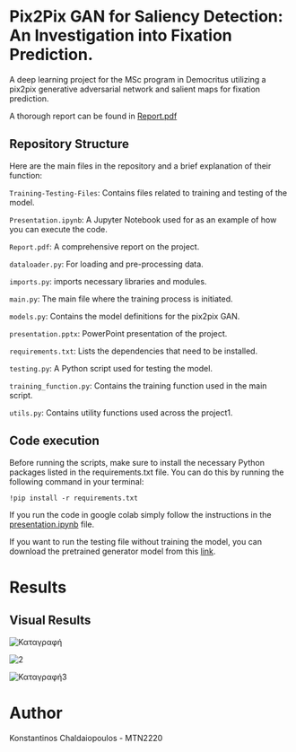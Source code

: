 # Pix2Pix GAN for Saliency Detection: An Investigation into Fixation Prediction.   
A deep learning project for the MSc program in Democritus utilizing a pix2pix generative adversarial network and salient maps for fixation prediction.

A thorough report can be found in [Report.pdf](https://github.com/KonstantinosChaldaiopoulos/DeepLearningPix2Pix/blob/main/Report.pdf)
## Repository Structure
Here are the main files in the repository and a brief explanation of their function:

`Training-Testing-Files`: Contains files related to training and testing of the model.

`Presentation.ipynb`: A Jupyter Notebook used for as an example of how you can execute the code.

`Report.pdf`: A comprehensive report on the project.

`dataloader.py`: For loading and pre-processing data.

`imports.py`: imports necessary libraries and modules.

`main.py`: The main file where the training process is initiated.

`models.py`: Contains the model definitions for the pix2pix GAN.

`presentation.pptx`: PowerPoint presentation of the project.

`requirements.txt`: Lists the  dependencies that need to be installed.

`testing.py`: A Python script used for testing the model.

`training_function.py`: Contains the training function used in the main script.

`utils.py`: Contains utility functions used across the project​1​.

## Code execution
Before running the scripts, make sure to install the necessary Python packages listed in the requirements.txt file. You can do this by running the following command in your terminal:

``!pip install -r requirements.txt``

If you run the code in google colab simply follow the instructions in the [presentation.ipynb](https://github.com/KonstantinosChaldaiopoulos/DeepLearningPix2Pix/blob/main/Presentation.ipynb) file.

If you want to run the testing file without training the model, you can download the pretrained generator model from this [link](https://www.dropbox.com/s/vfbrrswwalfay6h/generator_99.rar?dl=0).
# Results

## Visual Results

![Καταγραφή](https://github.com/KonstantinosChaldaiopoulos/DeepLearningPix2Pix/assets/102811531/c927f236-4844-4110-aa8b-ea86c1a8f511)

![2](https://github.com/KonstantinosChaldaiopoulos/DeepLearningPix2Pix/assets/102811531/3d032b70-84fc-4e18-9c73-2175519a9d15)

![Καταγραφή3](https://github.com/KonstantinosChaldaiopoulos/DeepLearningPix2Pix/assets/102811531/7617c7d7-7e47-4484-938d-de200c5a085d)




# Author

Konstantinos Chaldaiopoulos - MTN2220
